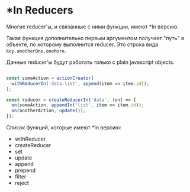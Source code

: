 # \*In Reducers

Многие reducer'ы, и связанные с ними функции, имеют \*In версию.

Такая функция дополнительно первым аргументом получает "путь" в объекте, по которому выполнится reducer. Это строка вида `key.anotherOne.oneMore`.

Данные reducer'ы будут работать только с plain javascript objects.

```js

const someAction = actionCreator(
  withReducerIn('data.list', append(item => item.id));
);

const reducer = createReducerIn('data', (on) => {
  on(someAction, appendIn('list', item => item.id));
  on(anotherAction, update());
});

```

Список функций, которые имеют \*In версию:

* withReducer
* createReducer
* set
* update
* append
* prepend
* filter
* reject
